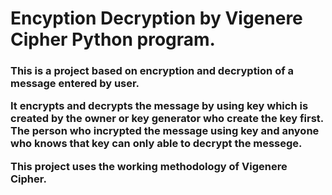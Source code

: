 # Encyption Decryption by Vigenere Cipher Python program.

 <h3>This is a project based on encryption and decryption of a message entered by user.
 
 
 It encrypts and decrypts the message by using key which is created by the owner or key generator  who create the key first. The person who incrypted the message using key and anyone who knows that key can only able to decrypt the messege.
 
 
 This project uses the working methodology of Vigenere Cipher.</h3>


